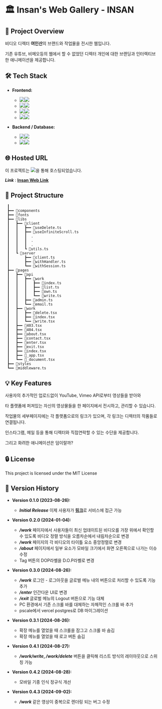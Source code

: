 # 🏛️ Insan's Web Gallery - INSAN

## 📌 Project Overview

비디오 디렉터 **여인산**의 브랜드와 작업물을 전시한 웹입니다.

기존 유튜브, 비메오등의 웹에서 할 수 없었던 디렉터 개인에 대한 브랜딩과 인터렉티브한 애니메이션을 제공합니다.

## 🛠️ Tech Stack

- **Frontend:**

  - <img src="https://img.shields.io/badge/React-61DAFB?style=for-the-badge&logo=react&logoColor=white"><img src="https://img.shields.io/badge/18.2.0-404040?style=for-the-badge">
  - <img src="https://img.shields.io/badge/Next.js-000000?style=for-the-badge&logo=next.js&logoColor=white"><img src="https://img.shields.io/badge/13.4.19-404040?style=for-the-badge">
  - <img src="https://img.shields.io/badge/Typescript-3178C6?style=for-the-badge&logo=typescript&logoColor=white"><img src="https://img.shields.io/badge/5.0.4-404040?style=for-the-badge">
  - <img src="https://img.shields.io/badge/Tailwind CSS-06B6D4?style=for-the-badge&logo=tailwindcss&logoColor=white"><img src="https://img.shields.io/badge/3.3.1-404040?style=for-the-badge">

- **Backend / Database:**
  - <img src="https://img.shields.io/badge/Prisma-2D3748?style=for-the-badge&logo=prisma&logoColor=white"><img src="https://img.shields.io/badge/5.2.0-404040?style=for-the-badge">
  - <img src="https://img.shields.io/badge/Pscale-000000?style=for-the-badge&logo=planetscale&logoColor=white"><img src="https://img.shields.io/badge/0.154.0-404040?style=for-the-badge">

## 🌐 Hosted URL

이 프로젝트는 <img src="https://img.shields.io/badge/Vercel-000000?style=for-the-badge&logo=vercel&logoColor=white">을 통해 호스팅되었습니다.

**_Link_** : **[Insan Web Link](https://1nsan.com)**

## 📁 Project Structure

```
 ┃
 ┣━━ 📂components
 ┣━━ 📂fonts
 ┣━━ 📂libs
 ┃   ┣━━ 📂client
 ┃   ┃   ┣━━ 📜useDelete.ts
 ┃   ┃   ┣━━ 📜useInfiniteScroll.ts
 ┃   ┃   ┃  .
 ┃   ┃   ┃  .
 ┃   ┃   ┃  .
 ┃   ┃   ┗ 📜utils.ts
 ┃   ┗ 📂server
 ┃       ┣━━ 📜client.ts
 ┃       ┣━━ 📜withHandler.ts
 ┃       ┗━━ 📜withSession.ts
 ┣━━ 📂pages
 ┃   ┣━━ 📂api
 ┃   ┃   ┣━━ 📂work
 ┃   ┃   ┃   ┣━━ 📜index.ts
 ┃   ┃   ┃   ┣━━ 📜list.ts
 ┃   ┃   ┃   ┣━━ 📜own.ts
 ┃   ┃   ┃   ┗━━ 📜write.ts
 ┃   ┃   ┣━━ 📜admin.ts
 ┃   ┃   ┗━━ 📜email.ts
 ┃   ┣━━ 📂work
 ┃   ┃   ┣━━ 📜delete.tsx
 ┃   ┃   ┣━━ 📜index.tsx
 ┃   ┃   ┗━━ 📜write.tsx
 ┃   ┣━━ 📜403.tsx
 ┃   ┣━━ 📜404.tsx
 ┃   ┣━━ 📜about.tsx
 ┃   ┣━━ 📜contact.tsx
 ┃   ┣━━ 📜enter.tsx
 ┃   ┣━━ 📜exit.tsx
 ┃   ┣━━ 📜index.tsx
 ┃   ┣━━ 📜_app.tsx
 ┃   ┗━━ 📜_document.tsx
 ┣━━ 📂styles
 ┗━━ 📜middleware.ts
```

## 💡 Key Features

사용자의 추가적인 업로드없이 YouTube, Vimeo API로부터 영상들을 받아와

타 플랫폼에 퍼져있는 자신의 영상물들을 한 페이지에서 전시하고, 관리할 수 있습니다.

작업물의 세부페이지에는 각 플랫폼으로의 링크가 있으며, 각 링크는 디렉터의 작품들로 연결됩니다.

인스타그램, 메일 등을 통해 디렉터와 직접연락할 수 있는 수단을 제공합니다.

그리고 화려한 애니메이션은 덤이랄까?

## 🔒 License

This project is licensed under the MIT License

## 📅 Version History

- **Version 0.1.0 (2023-08-26):**

  - **_Initial Release_** 이제 사용자가 [**링크**](https://www.1nsan.com)로 서비스에 접근 가능

- **Version 0.2.0 (2024-01-04):**

  - **_/work_** 페이지에서 사용자들이 최신 업데이트된 비디오를 가장 위에서 확인할 수 있도록 비디오 정렬 방식을 오름차순에서 내림차순으로 변경
  - **_/work_** 페이지의 각 비디오의 타이틀 요소 중앙정렬로 변경
  - **_/about_** 페이지에서 일부 요소가 모바일 크기에서 화면 오른쪽으로 나가는 이슈 수정
  - Tag 버튼의 DOP라벨을 D.O.P라벨로 변경

- **Version 0.3.0 (2024-08-26):**

  - **_/work_** 로그인 - 로그아웃을 글로벌 메뉴 내의 버튼으로 처리할 수 있도록 기능 추가
  - **_/enter_** 인간다운 UI로 변경
  - **_/exit_** 글로벌 메뉴의 Logout 버튼으로 기능 대체
  - PC 환경에서 기존 스크롤 바를 대체하는 자체적인 스크롤 바 추가
  - pscale에서 vercel postgres로 DB 마이그레이션

- **Version 0.3.1 (2024-08-26):**

  - 확장 메뉴를 열었을 때 스크롤을 잠그고 스크롤 바 숨김
  - 확장 메뉴를 열었을 때 로고 버튼 숨김

- **Version 0.4.1 (2024-08-27):**

  - **_/work/write_, _/work/delete_** 버튼을 클릭해 리스트 방식의 레이아웃으로 스위칭 가능

- **Version 0.4.2 (2024-08-28):**

  - 모바일 기종 인식 정규식 개선

- **Version 0.4.3 (2024-09-02):**

  - **_/work_** 같은 영상이 중복으로 렌더링 되는 버그 수정
